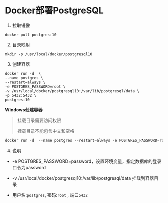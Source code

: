 # Docker部署PostgreSQL

1. 拉取镜像

```shell
docker pull postgres:10
```
2. 目录映射

```
mkdir -p /usr/local/docker/postgresql10
```

3. 创建容器

```
docker run -d  \
--name postgres \
--restart=always \
-e POSTGRES_PASSWORD=root \
-v /usr/local/docker/postgresql10:/var/lib/postgresql/data \
-p 5432:5432 \
postgres:10
```

**Windows创建容器**

>挂载目录需要访问权限
>
>挂载目录不能包含中文和空格

```powershell
docker run -d  --name postgres --restart=always -e POSTGRES_PASSWORD=root -v  C:/Users/dousx/.data/.docker/postgres96:/var/lib/postgresql/data -p 5432:5432 postgres:9.6
```
4. 说明

- -e POSTGRES_PASSWORD=password，设置环境变量，指定数据库的登录口令为password

- -v /usr/local/docker/postgresql10:/var/lib/postgresql/data 挂载到容器目录
- 用户名:`postgres`, 密码:`root` , 端口`5432`
